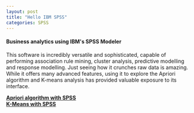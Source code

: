 ```yaml
---
layout: post
title: "Hello IBM SPSS"
categories: SPSS
---
```


#### Business analytics using IBM's SPSS Modeler

This software is incredibly versatile and sophisticated, capable of performing association rule mining, cluster analysis, predictive modelling and response modelling. Just seeing how it crunches raw data is amazing. While it offers many advanced features, using it to explore the Apriori algorithm and K-means analysis has provided valuable exposure to its interface.

 <a  style="font-weight:bold" href="https://KenYeoKP.github.io/mystuff/1-SPSS-Apriori/">Apriori algorithm with SPSS</a>  
 <a  style="font-weight:bold" href="https://KenYeoKP.github.io/mystuff/2-SPSS-KMeans/">K-Means with SPSS</a>
